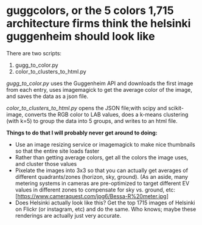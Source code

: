 # guggcolors, or the 5 colors 1,715 architecture firms think the helsinki guggenheim should look like

There are two scripts:
1) gugg_to_color.py
2) color_to_clusters_to_html.py

*gugg_to_color.py*
uses the Guggenheim API and downloads the first image from each entry, uses imagemagick to get the average color of the image, and saves the data as a json file.

*color_to_clusters_to_html.py*
opens the JSON file;with scipy and scikit-image, converts the RGB color to LAB values, does a k-means clustering (with k=5) to group the data into 5 groups, and writes to an html file.
 
**Things to do that I will probably never get around to doing:**
- Use an image resizing service or imagemagick to make nice thumbnails so that the entire site loads faster
- Rather than getting average colors, get all the colors the image uses, and cluster those values
- Pixelate the images into 3x3 so that you can actually get averages of different quadrants/zones (horizon, sky, ground). (As an aside, many metering systems in cameras are pre-optimized to target different EV values in different zones to compensate for sky vs. ground, etc: [https://www.cameraquest.com/jpg6/Bessa-R%20meter.jpg]
- Does Helsinki actually look like this? Get the top 1715 images of Helsinki on Flickr (or instagram, etc) and do the same. Who knows; maybe these renderings are actually just very accurate.
